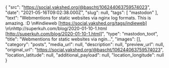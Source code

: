 {
  "src": "https://social.yakshed.org/@bascht/106244063759574023",
  "date": "2021-05-16T09:02:38.000Z",
  "slug": null,
  "tags": [
    "mastodon"
  ],
  "text": "Webmentions for static websites via nginx log formats. This is amazing. :D \n#indieweb [https://social.yakshed.org/tags/indieweb] \n\nhttp://superkuh.com/blog/2020-01-10-1.html [http://superkuh.com/blog/2020-01-10-1.html]",
  "type": "mastodon_toot",
  "title": "Webmentions for static websites via ngin…",
  "images": [],
  "category": "posts",
  "media_url": null,
  "description": null,
  "preview_url": null,
  "original_url": "https://social.yakshed.org/@bascht/106244063759574023",
  "location_latitude": null,
  "additional_payload": null,
  "location_longitude": null
}
